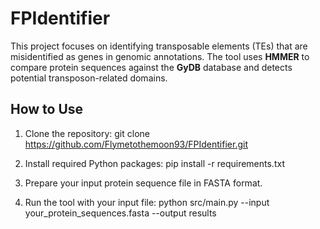 # FPIdentifier
This project focuses on identifying transposable elements (TEs) that are misidentified as genes in genomic annotations. The tool uses **HMMER** to compare protein sequences against the **GyDB** database and detects potential transposon-related domains.

## How to Use

1. Clone the repository:
git clone https://github.com/Flymetothemoon93/FPIdentifier.git


2. Install required Python packages:
pip install -r requirements.txt


3. Prepare your input protein sequence file in FASTA format.

4. Run the tool with your input file:
python src/main.py --input your_protein_sequences.fasta --output results


